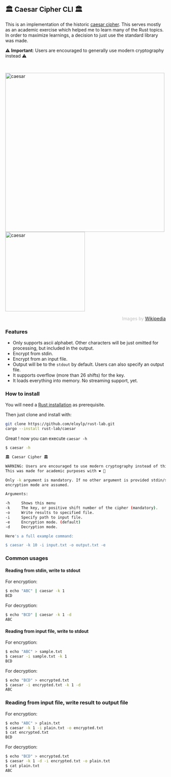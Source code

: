 ## 🏛 Caesar Cipher CLI 🏛

This is an implementation of the historic [caesar cipher](https://en.wikipedia.org/wiki/Caesar_cipher). This serves mostly as an academic
exercise which helped me to learn many of the Rust topics. In order to maximize learnings, a decision to just use the standard library was
made.

⚠ **Important**: Users are encouraged to generally use modern cryptography instead ⚠

<br>
<p align="left">
<img src="https://upload.wikimedia.org/wikipedia/commons/4/4a/Caesar_cipher_left_shift_of_3.svg" alt="caesar" width="500"/>

<img src="https://upload.wikimedia.org/wikipedia/commons/b/b5/CipherDisk2000.jpg" alt="caesar" width="250"/>
</p>

<p align="right" style="color:silver">
Images by <a href="https://en.wikipedia.org/wiki/Caesar_cipher">Wikipedia</a>
</p>

### Features

* Only supports ascii alphabet. Other characters will be just omitted for processing, but included in the output.
* Encrypt from stdin.
* Encrypt from an input file.
* Output will be to the `stdout` by default. Users can also specify an output file.
* It supports overflow (more than 26 shifts) for the key.
* It loads everything into memory. No streaming support, yet.

### How to install

You will need a [Rust installation](https://www.rust-lang.org/tools/install) as prerequisite.

Then just clone and install with:

```bash
git clone https://github.com/eloylp/rust-lab.git
cargo --install rust-lab/caesar
```

Great ! now you can execute `caesar -h`

```bash
$ caesar -h

🏛 Caesar Cipher 🏛

WARNING: Users are encouraged to use modern cryptography instead of this tool.
This was made for academic purposes with ❤ 🦀

Only -k argument is mandatory. If no other argument is provided stdin/stdout and
encryption mode are assumed.

Arguments:

-h     Shows this menu
-k     The key, or positive shift number of the cipher (mandatory).
-o     Write results to specified file.
-i     Specify path to input file.
-e     Encryption mode. (default)
-d     Decryption mode.

Here's a full example command:

$ caesar -k 10 -i input.txt -o output.txt -e
```

### Common usages

#### Reading from stdin, write to stdout

For encryption:

```bash
$ echo "ABC" | caesar -k 1
BCD
```

For decryption:

```bash
$ echo "BCD" | caesar -k 1 -d
ABC
```

#### Reading from input file, write to stdout

For encryption:

```bash
$ echo "ABC" > sample.txt
$ caesar -i sample.txt -k 1
BCD
```

For decryption:

```bash
$ echo "BCD" > encrypted.txt
$ caesar -i encrypted.txt -k 1 -d
ABC
```

### Reading from input file, write result to output file

For encryption:

```bash
$ echo "ABC" > plain.txt
$ caesar -k 1 -i plain.txt -o encrypted.txt
$ cat encrypted.txt
BCD
```

For decryption:

```bash
$ echo "BCD" > encrypted.txt
$ caesar -k 1 -d -i encrypted.txt -o plain.txt
$ cat plain.txt
ABC
```